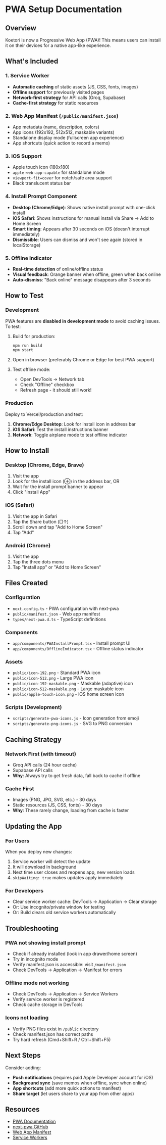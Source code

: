 # PWA Setup Documentation

## Overview

Koetori is now a Progressive Web App (PWA)! This means users can install it on their devices for a native app-like experience.

## What's Included

### 1. Service Worker

- **Automatic caching** of static assets (JS, CSS, fonts, images)
- **Offline support** for previously visited pages
- **Network-first strategy** for API calls (Groq, Supabase)
- **Cache-first strategy** for static resources

### 2. Web App Manifest (`/public/manifest.json`)

- App metadata (name, description, colors)
- App icons (192x192, 512x512, maskable variants)
- Standalone display mode (fullscreen app experience)
- App shortcuts (quick action to record a memo)

### 3. iOS Support

- Apple touch icon (180x180)
- `apple-web-app-capable` for standalone mode
- `viewport-fit=cover` for notch/safe area support
- Black translucent status bar

### 4. Install Prompt Component

- **Desktop (Chrome/Edge)**: Shows native install prompt with one-click install
- **iOS Safari**: Shows instructions for manual install via Share → Add to Home Screen
- **Smart timing**: Appears after 30 seconds on iOS (doesn't interrupt immediately)
- **Dismissible**: Users can dismiss and won't see again (stored in localStorage)

### 5. Offline Indicator

- **Real-time detection** of online/offline status
- **Visual feedback**: Orange banner when offline, green when back online
- **Auto-dismiss**: "Back online" message disappears after 3 seconds

## How to Test

### Development

PWA features are **disabled in development mode** to avoid caching issues. To test:

1. Build for production:

   ```bash
   npm run build
   npm start
   ```

2. Open in browser (preferably Chrome or Edge for best PWA support)

3. Test offline mode:
   - Open DevTools → Network tab
   - Check "Offline" checkbox
   - Refresh page - it should still work!

### Production

Deploy to Vercel/production and test:

1. **Chrome/Edge Desktop**: Look for install icon in address bar
2. **iOS Safari**: Test the install instructions banner
3. **Network**: Toggle airplane mode to test offline indicator

## How to Install

### Desktop (Chrome, Edge, Brave)

1. Visit the app
2. Look for the install icon (⊕) in the address bar, OR
3. Wait for the install prompt banner to appear
4. Click "Install App"

### iOS (Safari)

1. Visit the app in Safari
2. Tap the Share button (□↑)
3. Scroll down and tap "Add to Home Screen"
4. Tap "Add"

### Android (Chrome)

1. Visit the app
2. Tap the three dots menu
3. Tap "Install app" or "Add to Home Screen"

## Files Created

### Configuration

- `next.config.ts` - PWA configuration with next-pwa
- `public/manifest.json` - Web app manifest
- `types/next-pwa.d.ts` - TypeScript definitions

### Components

- `app/components/PWAInstallPrompt.tsx` - Install prompt UI
- `app/components/OfflineIndicator.tsx` - Offline status indicator

### Assets

- `public/icon-192.png` - Standard PWA icon
- `public/icon-512.png` - Large PWA icon
- `public/icon-192-maskable.png` - Maskable (adaptive) icon
- `public/icon-512-maskable.png` - Large maskable icon
- `public/apple-touch-icon.png` - iOS home screen icon

### Scripts (Development)

- `scripts/generate-pwa-icons.js` - Icon generation from emoji
- `scripts/generate-png-icons.js` - SVG to PNG conversion

## Caching Strategy

### Network First (with timeout)

- Groq API calls (24 hour cache)
- Supabase API calls
- **Why**: Always try to get fresh data, fall back to cache if offline

### Cache First

- Images (PNG, JPG, SVG, etc.) - 30 days
- Static resources (JS, CSS, fonts) - 30 days
- **Why**: These rarely change, loading from cache is faster

## Updating the App

### For Users

When you deploy new changes:

1. Service worker will detect the update
2. It will download in background
3. Next time user closes and reopens app, new version loads
4. `skipWaiting: true` makes updates apply immediately

### For Developers

- Clear service worker cache: DevTools → Application → Clear storage
- Or: Use incognito/private window for testing
- Or: Build clears old service workers automatically

## Troubleshooting

### PWA not showing install prompt

- Check if already installed (look in app drawer/home screen)
- Try in incognito mode
- Verify manifest.json is accessible: visit `/manifest.json`
- Check DevTools → Application → Manifest for errors

### Offline mode not working

- Check DevTools → Application → Service Workers
- Verify service worker is registered
- Check cache storage in DevTools

### Icons not loading

- Verify PNG files exist in `/public` directory
- Check manifest.json has correct paths
- Try hard refresh (Cmd+Shift+R / Ctrl+Shift+F5)

## Next Steps

Consider adding:

- **Push notifications** (requires paid Apple Developer account for iOS)
- **Background sync** (save memos when offline, sync when online)
- **App shortcuts** (add more quick actions to manifest)
- **Share target** (let users share to your app from other apps)

## Resources

- [PWA Documentation](https://web.dev/progressive-web-apps/)
- [next-pwa GitHub](https://github.com/shadowwalker/next-pwa)
- [Web App Manifest](https://developer.mozilla.org/en-US/docs/Web/Manifest)
- [Service Workers](https://developer.mozilla.org/en-US/docs/Web/API/Service_Worker_API)
